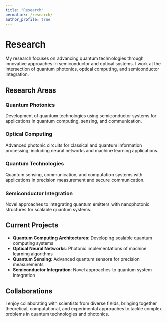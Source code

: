 ```yaml
---
title: "Research"
permalink: /research/
author_profile: true
---
```


# Research

My research focuses on advancing quantum technologies through innovative approaches in semiconductor and optical systems. I work at the intersection of quantum photonics, optical computing, and semiconductor integration.

## Research Areas

### Quantum Photonics
Development of quantum technologies using semiconductor systems for applications in quantum computing, sensing, and communication.

### Optical Computing
Advanced photonic circuits for classical and quantum information processing, including neural networks and machine learning applications.

### Quantum Technologies
Quantum sensing, communication, and computation systems with applications in precision measurement and secure communication.

### Semiconductor Integration
Novel approaches to integrating quantum emitters with nanophotonic structures for scalable quantum systems.

## Current Projects

- **Quantum Computing Architectures**: Developing scalable quantum computing systems
- **Optical Neural Networks**: Photonic implementations of machine learning algorithms
- **Quantum Sensing**: Advanced quantum sensors for precision measurements
- **Semiconductor Integration**: Novel approaches to quantum system integration

## Collaborations

I enjoy collaborating with scientists from diverse fields, bringing together theoretical, computational, and experimental approaches to tackle complex problems in quantum technologies and photonics.
